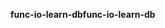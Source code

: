 <span data-ttu-id="4cc9b-101">**func-io-learn-db**</span><span class="sxs-lookup"><span data-stu-id="4cc9b-101">**func-io-learn-db**</span></span>